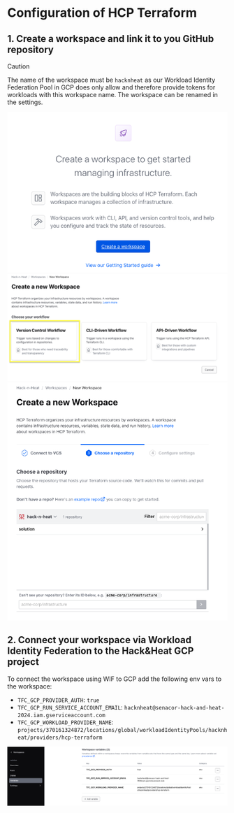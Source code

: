 # Configuration of HCP Terraform

## 1. Create a workspace and link it to you GitHub repository

> [!CAUTION]
> The name of the workspace must be `hacknheat` as our Workload Identity Federation Pool in GCP does only allow and therefore provide tokens for workloads with this workspace name. The workspace can be renamed in the settings.

![](./screenshots/tfe_org.png)
![](./screenshots/tfe_vcs.png)
![](./screenshots/tfe_repo.png)

## 2. Connect your workspace via Workload Identity Federation to the Hack&Heat GCP project

To connect the workspace using WIF to GCP add the following env vars to the workspace:

- `TFC_GCP_PROVIDER_AUTH`: `true`
- `TFC_GCP_RUN_SERVICE_ACCOUNT_EMAIL`: `hacknheat@senacor-hack-and-heat-2024.iam.gserviceaccount.com`
- `TFC_GCP_WORKLOAD_PROVIDER_NAME`: `projects/370161324872/locations/global/workloadIdentityPools/hacknheat/providers/hcp-terraform`

![](./screenshots/tfe_vars.png)
